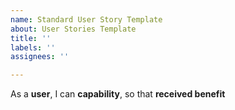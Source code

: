 ```yaml
---
name: Standard User Story Template
about: User Stories Template
title: ''
labels: ''
assignees: ''

---
```


As a **user**, I can **capability**, so that **received benefit**
